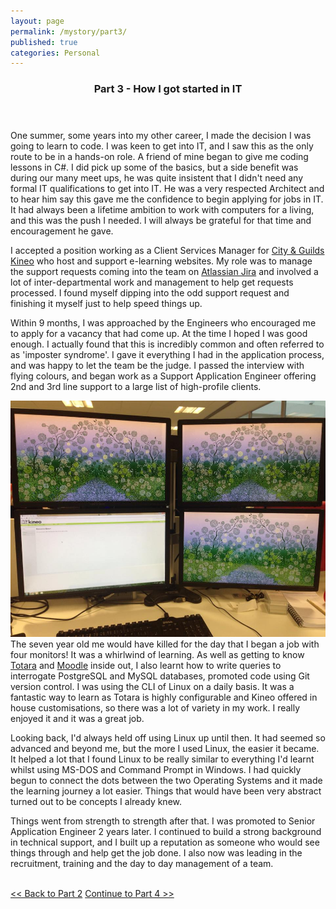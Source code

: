 ```yaml
---
layout: page
permalink: /mystory/part3/
published: true
categories: Personal
---
```

<header class="post-header">
  <h3 class="post-title">Part 3 - How I got started in IT</h3>
</header>
One summer, some years into my other career, I made the decision I was going to learn to code. I was keen to get into IT, and I saw this as the only route to be in a hands-on role. A friend of mine began to give me coding lessons in C#. I did pick up some of the basics, but a side benefit was during our many meet ups, he was quite insistent that I didn't need any formal IT qualifications to get into IT. He was a very respected Architect and to hear him say this gave me the confidence to begin applying for jobs in IT. It had always been a lifetime ambition to work with computers for a living, and this was the push I needed. I will always be grateful for that time and encouragement he gave.

I accepted a position working as a Client Services Manager for <a href="https://www.kineo.com/" target="_blank">City & Guilds Kineo</a> who host and support e-learning websites. My role was to manage the support requests coming into the team on <a href="https://www.atlassian.com/software/jira" target="_blank">Atlassian Jira</a> and involved a lot of inter-departmental work and management to help get requests processed. I found myself dipping into the odd support request and finishing it myself just to help speed things up.     

Within 9 months, I was approached by the Engineers who encouraged me to apply for a vacancy that had come up. At the time I hoped I was good enough. I actually found that this is incredibly common and often referred to as 'imposter syndrome'. I gave it everything I had in the application process, and was happy to let the team be the judge. I passed the interview with flying colours, and began work as a Support Application Engineer offering 2nd and 3rd line support to a large list of high-profile clients.

<a href="/_pictures/engineer.jpg">
<img src="/_pictures/engineer.jpg" alt="four monitors" class="rightimg" /></a>
The seven year old me would have killed for the day that I began a job with four monitors! It was a whirlwind of learning. As well as getting to know <a href="https://www.totaralearning.com/">Totara</a> and <a href="https://moodle.org/">Moodle</a> inside out, I also learnt how to write queries to interrogate PostgreSQL and MySQL databases, promoted code using Git version control. I was using the CLI of Linux on a daily basis. It was a fantastic way to learn as Totara is highly configurable and Kineo offered in house customisations, so there was a lot of variety in my work. I really enjoyed it and it was a great job.   

Looking back, I'd always held off using Linux up until then. It had seemed so advanced and beyond me, but the more I used Linux, the easier it became. It helped a lot that I found Linux to be really similar to everything I'd learnt whilst using MS-DOS and Command Prompt in Windows. I had quickly begun to connect the dots between the two Operating Systems and it made the learning journey a lot easier. Things that would have been very abstract turned out to be concepts I already knew.

Things went from strength to strength after that. I was promoted to Senior Application Engineer 2 years later. I continued to build a strong background in technical support, and I built up a reputation as someone who would see things through and help get the job done. I also now was leading in the recruitment, training and the day to day management of a team.
<br><br>
<div><a id="l" href="/mystory/part2"><< Back to Part 2</a>&nbsp;<a id="r" href="/mystory/part4">Continue to Part 4 >></a></div>
<br>
